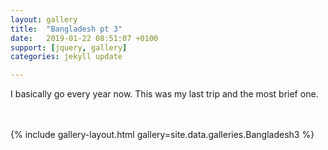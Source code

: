 ```yaml
---
layout: gallery
title:  "Bangladesh pt 3"
date:   2019-01-22 08:51:07 +0100
support: [jquery, gallery]
categories: jekyll update

---
```


I basically go every year now. This was my last trip and the most brief one.

<br />
<br />
{% include gallery-layout.html gallery=site.data.galleries.Bangladesh3 %}
